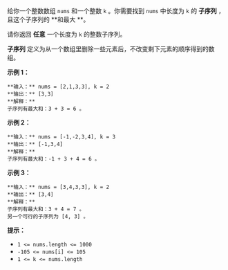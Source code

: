 给你一个整数数组 `nums` 和一个整数 `k` 。你需要找到 `nums` 中长度为 `k` 的 **子序列**  ，且这个子序列的  **和最大
**。

请你返回 **任意** 一个长度为 `k` 的整数子序列。

**子序列**  定义为从一个数组里删除一些元素后，不改变剩下元素的顺序得到的数组。



**示例 1：**

    
    
    **输入：** nums = [2,1,3,3], k = 2
    **输出：** [3,3]
    **解释：**
    子序列有最大和：3 + 3 = 6 。

**示例 2：**

    
    
    **输入：** nums = [-1,-2,3,4], k = 3
    **输出：** [-1,3,4]
    **解释：**
    子序列有最大和：-1 + 3 + 4 = 6 。
    

**示例 3：**

    
    
    **输入：** nums = [3,4,3,3], k = 2
    **输出：** [3,4]
    **解释：**
    子序列有最大和：3 + 4 = 7 。
    另一个可行的子序列为 [4, 3] 。
    



**提示：**

  * `1 <= nums.length <= 1000`
  * `-105 <= nums[i] <= 105`
  * `1 <= k <= nums.length`


